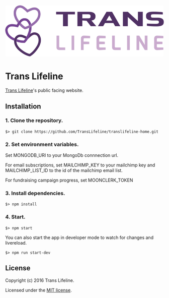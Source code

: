 # ![Trans Lifeline](public/docs/TLLlogo.png)

# Trans Lifeline

[Trans Lifeline](http://www.translifeline.org)'s public facing website.

## Installation
### 1. Clone the repository.
```
$> git clone https://github.com/TransLifeline/translifeline-home.git
```
### 2. Set environment variables.
Set MONGODB_URI to your MongoDb connnection url.

For email subscriptions, set MAILCHIMP_KEY to your mailchimp key and MAILCHIMP_LIST_ID to the id of the mailchimp email list.

For fundraising campaign progress, set MOONCLERK_TOKEN
### 3. Install dependencies.
```
$> npm install
```

### 4. Start.
```
$> npm start
```
You can also start the app in developer mode to watch for changes and livereload.

```
$> npm run start-dev
```

## License

Copyright (c) 2016 Trans Lifeline.

Licensed under the [MIT license](LICENSE).

